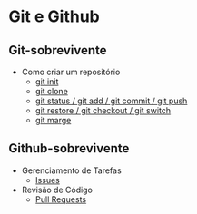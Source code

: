 # Git e Github

## Git-sobrevivente

- Como criar um repositório
  - [git init](/git/criando-repositorio/git-init.md)
  - [git clone](/git/criando-repositorio/git-clone.md)
  - [git status / git add / git commit / git push](/git/criando-repositorio/git-status-add-commit-push.md)
  - [git restore / git checkout / git switch](/git/criando-repositorio/git-restore-checkout-switch.md)
  - [git marge](/git/criando-repositorio/git-marge.md)

## Github-sobrevivente

- Gerenciamento de Tarefas
  - [Issues](/github/gerenciamento-de-tarefas/issues.md)
- Revisão de Código
  - [Pull Requests](/github/revisao-de-codigo/pull-request)
  